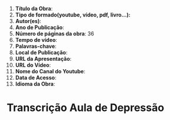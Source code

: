 1. **Título da Obra**: 
2. **Tipo de formado(youtube, vídeo, pdf, livro...):** 
3. **Autor(es)**: 
4. **Ano de Publicação**: 
7. **Número de páginas da obra**: 36
8. **Tempo de vídeo**: 
9. **Palavras-chave**: 
10. **Local de Publicação**:  
11. **URL da Apresentação**: 
12. **URL do Vídeo**:
13. **Nome do Canal do Youtube**:
15. **Data de Acesso**: 
16. **Idioma da Obra**: 
 
# Transcrição Aula de Depressão
